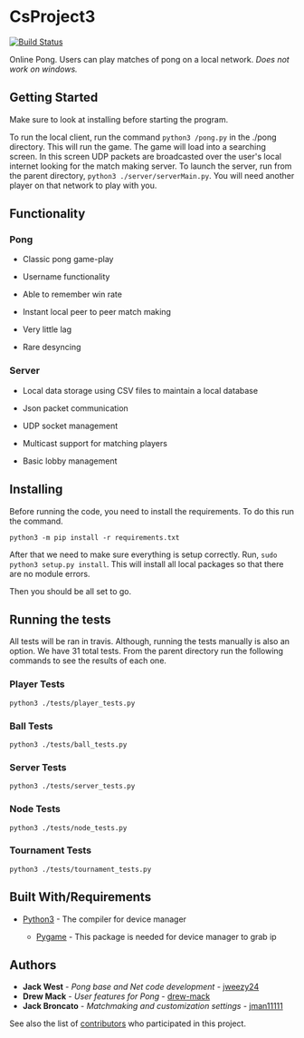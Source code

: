 # CsProject3

[![Build Status](https://travis-ci.com/jweezy24/CsProject3.svg?branch=master)](https://travis-ci.com/jweezy24/CsProject3)

Online Pong. Users can play matches of pong on a local network. *Does not work on windows.*

## Getting Started

Make sure to look at installing before starting the program.

To run the local client, run the command `python3 /pong.py` in the ./pong directory. This will run the game. The game will load into a searching screen. In this screen UDP packets are broadcasted over the user's local internet looking for the match making server. To launch the server, run from the parent directory, `python3 ./server/serverMain.py`. You will need another player on that network to play with you.  


## Functionality

  ### Pong

  * Classic pong game-play

  * Username functionality

  * Able to remember win rate

  * Instant local peer to peer match making

  * Very little lag

  * Rare desyncing

  ### Server

  * Local data storage using CSV files to maintain a local database

  * Json packet communication

  * UDP socket management

  * Multicast support for matching players

  * Basic lobby management



## Installing

Before running the code, you need to install the requirements. To do this run the command.

`python3 -m pip install -r requirements.txt`

After that we need to make sure everything is setup correctly. Run, `sudo python3 setup.py install`. This will install all local packages so that there are no module errors.

Then you should be all set to go.

## Running the tests

All tests will be ran in travis. Although, running the tests manually is also an option. We have 31 total tests.
From the parent directory run the following commands to see the results of each one.

### Player Tests
`python3 ./tests/player_tests.py`

### Ball Tests
`python3 ./tests/ball_tests.py`

### Server Tests
`python3 ./tests/server_tests.py`

### Node Tests
`python3 ./tests/node_tests.py`

### Tournament Tests
`python3 ./tests/tournament_tests.py`

## Built With/Requirements

* [Python3](https://www.python.org/downloads/release/python-372/) - The compiler for device manager

    * [Pygame](https://www.pygame.org/wiki/about) - This package is needed for device manager to grab ip



## Authors

* **Jack West** - *Pong base and Net code development* - [jweezy24](https://github.com/jweezy24)
* **Drew Mack** - *User features for Pong* - [drew-mack](https://github.com/drew-mack)
* **Jack Broncato** - *Matchmaking and customization settings* - [jman11111](https://github.com/jman11111)

See also the list of [contributors](https://github.com/your/project/contributors) who participated in this project.
